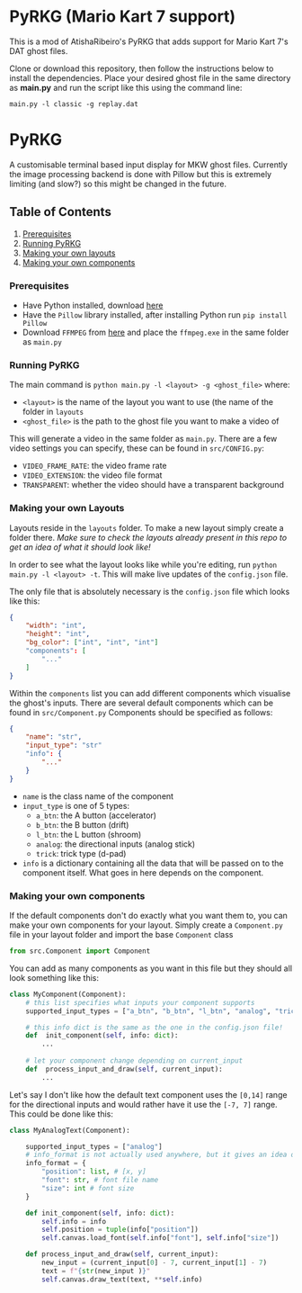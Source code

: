 # PyRKG (Mario Kart 7 support)
This is a mod of AtishaRibeiro's PyRKG that adds support for Mario Kart 7's DAT ghost files.

Clone or download this repository, then follow the instructions below to install the dependencies. Place your desired ghost file in the same directory as **main.py** and run the script like this using the command line:

```
main.py -l classic -g replay.dat
```

# PyRKG

A customisable terminal based input display for MKW ghost files.
Currently the image processing backend is done with Pillow but this is extremely limiting (and slow?) so this might be changed in the future.

## Table of Contents
1. [Prerequisites](#Prerequisites)
2. [Running PyRKG](#Running-PyRKG)
3. [Making your own layouts](#Making-your-own-layouts)
4. [Making your own components](#Making-your-own-components)

### Prerequisites
- Have Python installed, download [here](https://www.python.org/downloads/)
- Have the `Pillow` library installed, after installing Python run `pip install Pillow`
- Download `FFMPEG` from [here](https://github.com/BtbN/FFmpeg-Builds/releases) and place the `ffmpeg.exe` in the same folder as `main.py`

### Running PyRKG
The main command is `python main.py -l <layout> -g <ghost_file>` where:
-  `<layout>` is the name of the layout you want to use (the name of the folder in `layouts`
- `<ghost_file>` is the path to the ghost file you want to make a video of

This will generate a video in the same folder as `main.py`. There are a few video settings you can specify, these can be found in `src/CONFIG.py`:

- `VIDEO_FRAME_RATE`: the video frame rate
- `VIDEO_EXTENSION`: the video file format
- `TRANSPARENT`: whether the video should have a transparent background

### Making your own Layouts
Layouts reside in the `layouts` folder. To make a new layout simply create a folder there.
*Make sure to check the layouts already present in this repo to get an idea of what it should look like!*

In order to see what the layout looks like while you're editing, run `python main.py -l <layout> -t`.
This will make live updates of the `config.json` file.

The only file that is absolutely necessary is the `config.json` file which looks like this:
```json
{
	"width": "int",
	"height": "int",
	"bg_color": ["int", "int", "int"]
	"components": [
		"..."
	]
}
```
Within the `components` list you can add different components which visualise the ghost's inputs.
There are several default components which can be found in `src/Component.py`
Components should be specified as follows:
```json
{
	"name": "str",
	"input_type": "str"
	"info": {
		"..."
	}
}
```
- `name` is the class name of the component
- `input_type` is one of 5 types:
	- `a_btn`: the A button (accelerator)
	- `b_btn`: the B button (drift)
	- `l_btn`: the L button (shroom)
	- `analog`: the directional inputs (analog stick)
	- `trick`: trick type (d-pad)
- `info` is a dictionary containing all the data that will be passed on to the component itself. What goes in here depends on the component.

### Making your own components
If the default components don't do exactly what you want them to, you can make your own components for your layout. Simply create a `Component.py` file in your layout folder and import the base `Component` class
```py
from src.Component import Component
```
You can add as many components as you want in this file but they should all look something like this:
```py
class MyComponent(Component):
	# this list specifies what inputs your component supports
	supported_input_types = ["a_btn", "b_btn", "l_btn", "analog", "trick"]

	# this info dict is the same as the one in the config.json file!
	def  init_component(self, info: dict):
		...
		
	# let your component change depending on current_input
	def  process_input_and_draw(self, current_input):
		...
```
Let's say I don't like how the default text component uses the `[0,14]` range for the directional inputs and would rather have it use the `[-7, 7]` range. This could be done like this:
```py
class MyAnalogText(Component):

    supported_input_types = ["analog"]
    # info_format is not actually used anywhere, but it gives an idea of what the info dict should contain
    info_format = {
        "position": list, # [x, y]
        "font": str, # font file name
        "size": int # font size
    }

    def init_component(self, info: dict):
        self.info = info
        self.position = tuple(info["position"])
        self.canvas.load_font(self.info["font"], self.info["size"])

    def process_input_and_draw(self, current_input):
        new_input = (current_input[0] - 7, current_input[1] - 7)	
        text = f"{str(new_input )}"
        self.canvas.draw_text(text, **self.info)
```


